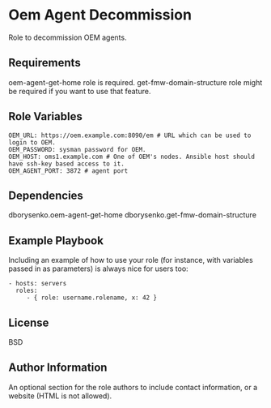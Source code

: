 Oem Agent Decommission
=========

Role to decommission OEM agents. 

Requirements
------------

oem-agent-get-home role is required. get-fmw-domain-structure role might be required if you want to use that feature.

Role Variables
--------------

    OEM_URL: https://oem.example.com:8090/em # URL which can be used to login to OEM.
    OEM_PASSWORD: sysman password for OEM.
    OEM_HOST: oms1.example.com # One of OEM's nodes. Ansible host should have ssh-key based access to it.
    OEM_AGENT_PORT: 3872 # agent port
    

Dependencies
------------

dborysenko.oem-agent-get-home
dborysenko.get-fmw-domain-structure

Example Playbook
----------------

Including an example of how to use your role (for instance, with variables passed in as parameters) is always nice for users too:

    - hosts: servers
      roles:
         - { role: username.rolename, x: 42 }

License
-------

BSD

Author Information
------------------

An optional section for the role authors to include contact information, or a website (HTML is not allowed).
